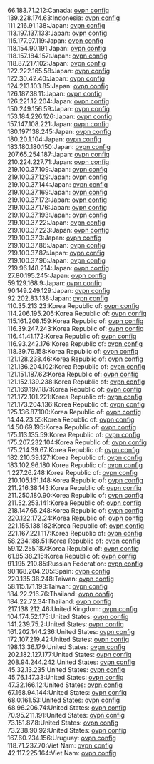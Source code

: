 66.183.71.212:Canada: [ovpn config](vpn/66_183_71_212.ovpn)  
139.228.174.63:Indonesia: [ovpn config](vpn/139_228_174_63.ovpn)  
111.216.91.138:Japan: [ovpn config](vpn/111_216_91_138.ovpn)  
113.197.137.133:Japan: [ovpn config](vpn/113_197_137_133.ovpn)  
115.177.97.119:Japan: [ovpn config](vpn/115_177_97_119.ovpn)  
118.154.90.191:Japan: [ovpn config](vpn/118_154_90_191.ovpn)  
118.157.184.157:Japan: [ovpn config](vpn/118_157_184_157.ovpn)  
118.87.217.102:Japan: [ovpn config](vpn/118_87_217_102.ovpn)  
122.222.165.58:Japan: [ovpn config](vpn/122_222_165_58.ovpn)  
122.30.42.40:Japan: [ovpn config](vpn/122_30_42_40.ovpn)  
124.213.103.85:Japan: [ovpn config](vpn/124_213_103_85.ovpn)  
126.187.38.11:Japan: [ovpn config](vpn/126_187_38_11.ovpn)  
126.221.12.204:Japan: [ovpn config](vpn/126_221_12_204.ovpn)  
150.249.156.59:Japan: [ovpn config](vpn/150_249_156_59.ovpn)  
153.184.226.126:Japan: [ovpn config](vpn/153_184_226_126.ovpn)  
157.147.108.221:Japan: [ovpn config](vpn/157_147_108_221.ovpn)  
180.197.138.245:Japan: [ovpn config](vpn/180_197_138_245.ovpn)  
180.20.1.104:Japan: [ovpn config](vpn/180_20_1_104.ovpn)  
183.180.180.150:Japan: [ovpn config](vpn/183_180_180_150.ovpn)  
207.65.254.187:Japan: [ovpn config](vpn/207_65_254_187.ovpn)  
210.224.227.71:Japan: [ovpn config](vpn/210_224_227_71.ovpn)  
219.100.37.109:Japan: [ovpn config](vpn/219_100_37_109.ovpn)  
219.100.37.129:Japan: [ovpn config](vpn/219_100_37_129.ovpn)  
219.100.37.144:Japan: [ovpn config](vpn/219_100_37_144.ovpn)  
219.100.37.169:Japan: [ovpn config](vpn/219_100_37_169.ovpn)  
219.100.37.172:Japan: [ovpn config](vpn/219_100_37_172.ovpn)  
219.100.37.176:Japan: [ovpn config](vpn/219_100_37_176.ovpn)  
219.100.37.193:Japan: [ovpn config](vpn/219_100_37_193.ovpn)  
219.100.37.22:Japan: [ovpn config](vpn/219_100_37_22.ovpn)  
219.100.37.223:Japan: [ovpn config](vpn/219_100_37_223.ovpn)  
219.100.37.3:Japan: [ovpn config](vpn/219_100_37_3.ovpn)  
219.100.37.86:Japan: [ovpn config](vpn/219_100_37_86.ovpn)  
219.100.37.87:Japan: [ovpn config](vpn/219_100_37_87.ovpn)  
219.100.37.96:Japan: [ovpn config](vpn/219_100_37_96.ovpn)  
219.96.148.214:Japan: [ovpn config](vpn/219_96_148_214.ovpn)  
27.80.195.245:Japan: [ovpn config](vpn/27_80_195_245.ovpn)  
59.129.168.9:Japan: [ovpn config](vpn/59_129_168_9.ovpn)  
90.149.249.129:Japan: [ovpn config](vpn/90_149_249_129.ovpn)  
92.202.83.138:Japan: [ovpn config](vpn/92_202_83_138.ovpn)  
110.35.213.23:Korea Republic of: [ovpn config](vpn/110_35_213_23.ovpn)  
114.206.195.205:Korea Republic of: [ovpn config](vpn/114_206_195_205.ovpn)  
115.161.208.159:Korea Republic of: [ovpn config](vpn/115_161_208_159.ovpn)  
116.39.247.243:Korea Republic of: [ovpn config](vpn/116_39_247_243.ovpn)  
116.41.41.172:Korea Republic of: [ovpn config](vpn/116_41_41_172.ovpn)  
116.93.242.176:Korea Republic of: [ovpn config](vpn/116_93_242_176.ovpn)  
118.39.79.158:Korea Republic of: [ovpn config](vpn/118_39_79_158.ovpn)  
121.128.238.46:Korea Republic of: [ovpn config](vpn/121_128_238_46.ovpn)  
121.136.204.102:Korea Republic of: [ovpn config](vpn/121_136_204_102.ovpn)  
121.151.187.62:Korea Republic of: [ovpn config](vpn/121_151_187_62.ovpn)  
121.152.139.238:Korea Republic of: [ovpn config](vpn/121_152_139_238.ovpn)  
121.169.197.187:Korea Republic of: [ovpn config](vpn/121_169_197_187.ovpn)  
121.172.101.221:Korea Republic of: [ovpn config](vpn/121_172_101_221.ovpn)  
121.173.204.136:Korea Republic of: [ovpn config](vpn/121_173_204_136.ovpn)  
125.136.87.100:Korea Republic of: [ovpn config](vpn/125_136_87_100.ovpn)  
14.44.23.55:Korea Republic of: [ovpn config](vpn/14_44_23_55.ovpn)  
14.50.69.195:Korea Republic of: [ovpn config](vpn/14_50_69_195.ovpn)  
175.113.135.59:Korea Republic of: [ovpn config](vpn/175_113_135_59.ovpn)  
175.207.232.104:Korea Republic of: [ovpn config](vpn/175_207_232_104.ovpn)  
175.214.39.67:Korea Republic of: [ovpn config](vpn/175_214_39_67.ovpn)  
182.210.39.127:Korea Republic of: [ovpn config](vpn/182_210_39_127.ovpn)  
183.102.96.180:Korea Republic of: [ovpn config](vpn/183_102_96_180.ovpn)  
1.227.26.248:Korea Republic of: [ovpn config](vpn/1_227_26_248.ovpn)  
210.105.151.148:Korea Republic of: [ovpn config](vpn/210_105_151_148.ovpn)  
211.216.38.143:Korea Republic of: [ovpn config](vpn/211_216_38_143.ovpn)  
211.250.180.90:Korea Republic of: [ovpn config](vpn/211_250_180_90.ovpn)  
211.52.253.141:Korea Republic of: [ovpn config](vpn/211_52_253_141.ovpn)  
218.147.65.248:Korea Republic of: [ovpn config](vpn/218_147_65_248.ovpn)  
220.122.172.24:Korea Republic of: [ovpn config](vpn/220_122_172_24.ovpn)  
221.155.138.182:Korea Republic of: [ovpn config](vpn/221_155_138_182.ovpn)  
221.167.221.117:Korea Republic of: [ovpn config](vpn/221_167_221_117.ovpn)  
58.234.188.51:Korea Republic of: [ovpn config](vpn/58_234_188_51.ovpn)  
59.12.255.187:Korea Republic of: [ovpn config](vpn/59_12_255_187.ovpn)  
61.85.38.215:Korea Republic of: [ovpn config](vpn/61_85_38_215.ovpn)  
91.195.210.85:Russian Federation: [ovpn config](vpn/91_195_210_85.ovpn)  
90.168.204.205:Spain: [ovpn config](vpn/90_168_204_205.ovpn)  
220.135.38.248:Taiwan: [ovpn config](vpn/220_135_38_248.ovpn)  
58.115.171.193:Taiwan: [ovpn config](vpn/58_115_171_193.ovpn)  
184.22.216.76:Thailand: [ovpn config](vpn/184_22_216_76.ovpn)  
184.22.72.34:Thailand: [ovpn config](vpn/184_22_72_34.ovpn)  
217.138.212.46:United Kingdom: [ovpn config](vpn/217_138_212_46.ovpn)  
104.174.52.175:United States: [ovpn config](vpn/104_174_52_175.ovpn)  
141.239.75.2:United States: [ovpn config](vpn/141_239_75_2.ovpn)  
161.202.144.236:United States: [ovpn config](vpn/161_202_144_236.ovpn)  
172.107.219.42:United States: [ovpn config](vpn/172_107_219_42.ovpn)  
198.13.36.179:United States: [ovpn config](vpn/198_13_36_179.ovpn)  
202.182.127.177:United States: [ovpn config](vpn/202_182_127_177.ovpn)  
208.94.244.242:United States: [ovpn config](vpn/208_94_244_242.ovpn)  
45.32.13.235:United States: [ovpn config](vpn/45_32_13_235.ovpn)  
45.76.147.33:United States: [ovpn config](vpn/45_76_147_33.ovpn)  
47.32.166.12:United States: [ovpn config](vpn/47_32_166_12.ovpn)  
67.168.94.144:United States: [ovpn config](vpn/67_168_94_144.ovpn)  
68.0.161.53:United States: [ovpn config](vpn/68_0_161_53.ovpn)  
68.96.206.74:United States: [ovpn config](vpn/68_96_206_74.ovpn)  
70.95.211.191:United States: [ovpn config](vpn/70_95_211_191.ovpn)  
73.151.87.8:United States: [ovpn config](vpn/73_151_87_8.ovpn)  
73.238.90.92:United States: [ovpn config](vpn/73_238_90_92.ovpn)  
167.60.234.156:Uruguay: [ovpn config](vpn/167_60_234_156.ovpn)  
118.71.237.70:Viet Nam: [ovpn config](vpn/118_71_237_70.ovpn)  
42.117.225.164:Viet Nam: [ovpn config](vpn/42_117_225_164.ovpn)  
